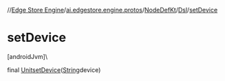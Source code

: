 //[Edge Store Engine](../../../../index.md)/[ai.edgestore.engine.protos](../../index.md)/[NodeDefKt](../index.md)/[Dsl](index.md)/[setDevice](set-device.md)

# setDevice

[androidJvm]\

final [Unit](https://kotlinlang.org/api/latest/jvm/stdlib/kotlin/-unit/index.html)[setDevice](set-device.md)([String](https://developer.android.com/reference/kotlin/java/lang/String.html)device)
